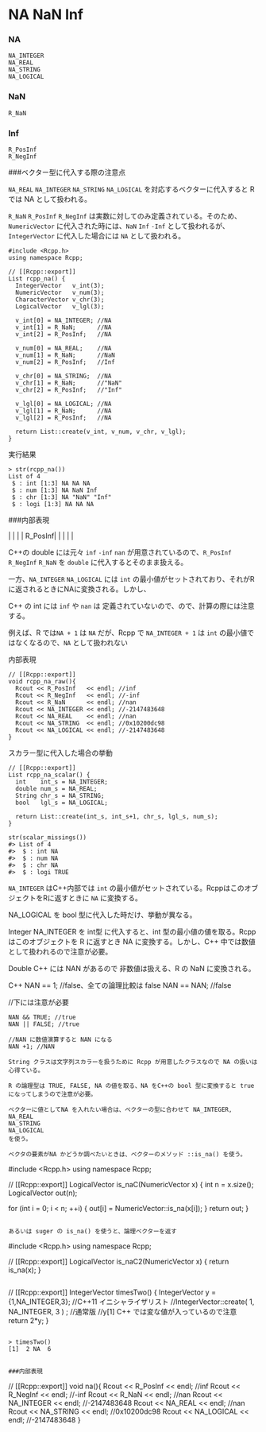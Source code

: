 # NA NaN Inf


### NA
```
NA_INTEGER
NA_REAL
NA_STRING
NA_LOGICAL
```

### NaN
```
R_NaN
```
### Inf

```
R_PosInf
R_NegInf
```

###ベクター型に代入する際の注意点


`NA_REAL` `NA_INTEGER` `NA_STRING` `NA_LOGICAL` を対応するベクターに代入すると R では NA として扱われる。


`R_NaN` `R_PosInf` `R_NegInf` は実数に対してのみ定義されている。そのため、`NumericVector` に代入された時には、`NaN` `Inf` `-Inf` として扱われるが、`IntegerVector` に代入した場合には `NA` として扱われる。




```
#include <Rcpp.h>
using namespace Rcpp;

// [[Rcpp::export]]
List rcpp_na() {
  IntegerVector   v_int(3);
  NumericVector   v_num(3);
  CharacterVector v_chr(3);
  LogicalVector   v_lgl(3);
  
  v_int[0] = NA_INTEGER; //NA
  v_int[1] = R_NaN;      //NA
  v_int[2] = R_PosInf;   //NA
  
  v_num[0] = NA_REAL;    //NA
  v_num[1] = R_NaN;      //NaN
  v_num[2] = R_PosInf;   //Inf
  
  v_chr[0] = NA_STRING;  //NA
  v_chr[1] = R_NaN;      //"NaN"
  v_chr[2] = R_PosInf;   //"Inf"
  
  v_lgl[0] = NA_LOGICAL; //NA
  v_lgl[1] = R_NaN;      //NA
  v_lgl[2] = R_PosInf;   //NA
  
  return List::create(v_int, v_num, v_chr, v_lgl);
}
```

実行結果
```
> str(rcpp_na())
List of 4
 $ : int [1:3] NA NA NA
 $ : num [1:3] NA NaN Inf
 $ : chr [1:3] NA "NaN" "Inf"
 $ : logi [1:3] NA NA NA
```

###内部表現

 | |  |
 | R_PosInf| |
 | | |

C++の double には元々 `inf` `-inf` `nan` が用意されているので、`R_PosInf` `R_NegInf` `R_NaN` を `double` に代入するとそのまま扱える。

一方、`NA_INTEGER` `NA_LOGICAL` には `int` の最小値がセットされており、それがRに返されるときにNAに変換される。しかし、

C++ の int には `inf` や `nan` は 定義されていないので、ので、計算の際には注意する。

例えば、R では`NA + 1` は `NA` だが、Rcpp で `NA_INTEGER + 1` は `int` の最小値ではなくなるので、`NA` として扱われない


内部表現
```
// [[Rcpp::export]]
void rcpp_na_raw(){
  Rcout << R_PosInf   << endl; //inf
  Rcout << R_NegInf   << endl; //-inf
  Rcout << R_NaN      << endl; //nan
  Rcout << NA_INTEGER << endl; //-2147483648
  Rcout << NA_REAL    << endl; //nan
  Rcout << NA_STRING  << endl; //0x10200dc98
  Rcout << NA_LOGICAL << endl; //-2147483648
}
```

スカラー型に代入した場合の挙動

```
// [[Rcpp::export]]
List rcpp_na_scalar() {
  int    int_s = NA_INTEGER;
  double num_s = NA_REAL;
  String chr_s = NA_STRING;
  bool   lgl_s = NA_LOGICAL;
  
  return List::create(int_s, int_s+1, chr_s, lgl_s, num_s);
}
```

```
str(scalar_missings())
#> List of 4
#>  $ : int NA
#>  $ : num NA
#>  $ : chr NA
#>  $ : logi TRUE

```

`NA_INTEGER` はC++内部では `int` の最小値がセットされている。RcppはこのオブジェクトをRに返すときに `NA` に変換する。




NA_LOGICAL を bool 型に代入した時だけ、挙動が異なる。

Integer
NA_INTEGER を int型 に代入すると、int 型の最小値の値を取る。Rcpp はこのオブジェクトを R に返すとき NA に変換する。しかし、C++ 中では数値として扱われるので注意が必要。

Double
C++ には NAN があるので 非数値は扱える、R の NaN に変換される。

C++ 
NAN == 1; //false、全ての論理比較は false
NAN == NAN; //false

//下には注意が必要
```
NAN && TRUE; //true
NAN || FALSE; //true

//NAN に数値演算すると NAN になる
NAN +1; //NAN

String クラスは文字列スカラーを扱うために Rcpp が用意したクラスなので NA の扱いは心得ている。

R の論理型は TRUE, FALSE, NA の値を取る、NA をC++の bool 型に変換すると true になってしまうので注意が必要。

ベクターに値としてNA を入れたい場合は、ベクターの型に合わせて NA_INTEGER,
NA_REAL
NA_STRING
NA_LOGICAL
を使う。

ベクタの要素がNA かどうか調べたいときは、ベクターのメソッド ::is_na() を使う。

```
#include <Rcpp.h>
using namespace Rcpp;

// [[Rcpp::export]]
LogicalVector is_naC(NumericVector x) {
  int n = x.size();
  LogicalVector out(n);

  for (int i = 0; i < n; ++i) {
    out[i] = NumericVector::is_na(x[i]);
  }
  return out;
}
```

あるいは suger の is_na() を使うと、論理ベクターを返す

```
#include <Rcpp.h>
using namespace Rcpp;

// [[Rcpp::export]]
LogicalVector is_naC2(NumericVector x) {
  return is_na(x);
}
```

```
// [[Rcpp::export]]
IntegerVector timesTwo() {
  IntegerVector y = {1,NA_INTEGER,3}; //C++11 イニシャライザリスト
  //IntegerVector::create( 1, NA_INTEGER, 3 ) ; //通常版
    //y[1] C++ では変な値が入っているので注意
   return 2*y;
}
```

> timesTwo()
[1]  2 NA  6


###内部表現

```
// [[Rcpp::export]]
void na(){
  Rcout << R_PosInf   << endl; //inf
  Rcout << R_NegInf   << endl; //-inf
  Rcout << R_NaN      << endl; //nan
  Rcout << NA_INTEGER << endl; //-2147483648
  Rcout << NA_REAL    << endl; //nan
  Rcout << NA_STRING  << endl; //0x10200dc98
  Rcout << NA_LOGICAL << endl; //-2147483648
}
```

